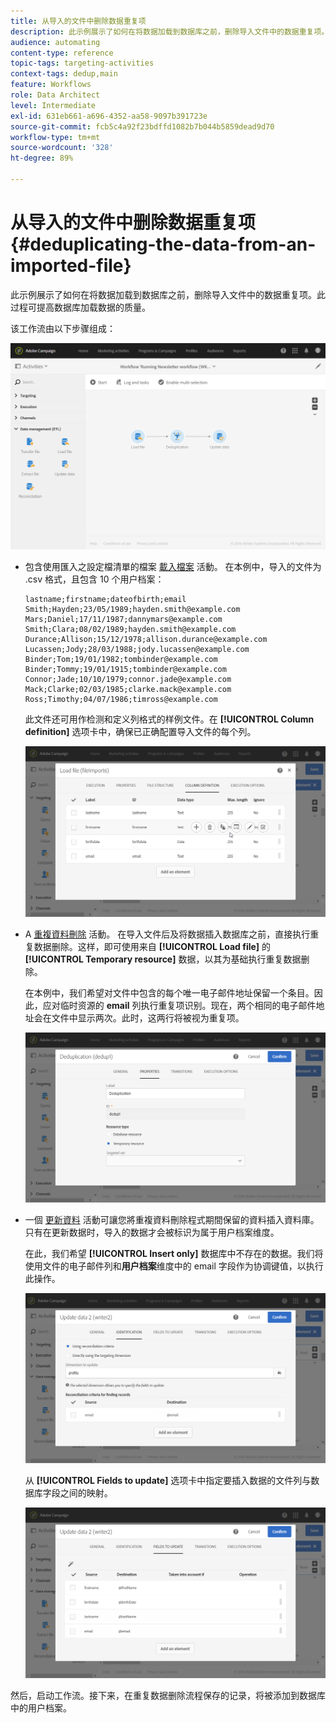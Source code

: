 ```yaml
---
title: 从导入的文件中删除数据重复项
description: 此示例展示了如何在将数据加载到数据库之前，删除导入文件中的数据重复项。
audience: automating
content-type: reference
topic-tags: targeting-activities
context-tags: dedup,main
feature: Workflows
role: Data Architect
level: Intermediate
exl-id: 631eb661-a696-4352-aa58-9097b391723e
source-git-commit: fcb5c4a92f23bdffd1082b7b044b5859dead9d70
workflow-type: tm+mt
source-wordcount: '328'
ht-degree: 89%

---
```


# 从导入的文件中删除数据重复项 {#deduplicating-the-data-from-an-imported-file}

此示例展示了如何在将数据加载到数据库之前，删除导入文件中的数据重复项。此过程可提高数据库加载数据的质量。

该工作流由以下步骤组成：

![](assets/deduplication_example2_workflow.png)

* 包含使用匯入之設定檔清單的檔案 [載入檔案](../../automating/using/load-file.md) 活動。 在本例中，导入的文件为 .csv 格式，且包含 10 个用户档案：

   ```
   lastname;firstname;dateofbirth;email
   Smith;Hayden;23/05/1989;hayden.smith@example.com
   Mars;Daniel;17/11/1987;dannymars@example.com
   Smith;Clara;08/02/1989;hayden.smith@example.com
   Durance;Allison;15/12/1978;allison.durance@example.com
   Lucassen;Jody;28/03/1988;jody.lucassen@example.com
   Binder;Tom;19/01/1982;tombinder@example.com
   Binder;Tommy;19/01/1915;tombinder@example.com
   Connor;Jade;10/10/1979;connor.jade@example.com
   Mack;Clarke;02/03/1985;clarke.mack@example.com
   Ross;Timothy;04/07/1986;timross@example.com
   ```

   此文件还可用作检测和定义列格式的样例文件。在 **[!UICONTROL Column definition]** 选项卡中，确保已正确配置导入文件的每个列。

   ![](assets/deduplication_example2_fileloading.png)

* A [重複資料刪除](../../automating/using/deduplication.md) 活動。 在导入文件后及将数据插入数据库之前，直接执行重复数据删除。这样，即可使用来自 **[!UICONTROL Load file]** 的 **[!UICONTROL Temporary resource]** 数据，以其为基础执行重复数据删除。

   在本例中，我们希望对文件中包含的每个唯一电子邮件地址保留一个条目。因此，应对临时资源的 **email** 列执行重复项识别。现在，两个相同的电子邮件地址会在文件中显示两次。此时，这两行将被视为重复项。

   ![](assets/deduplication_example2_dedup.png)

* 一個 [更新資料](../../automating/using/update-data.md) 活動可讓您將重複資料刪除程式期間保留的資料插入資料庫。 只有在更新数据时，导入的数据才会被标识为属于用户档案维度。

   在此，我们希望 **[!UICONTROL Insert only]** 数据库中不存在的数据。我们将使用文件的电子邮件列和&#x200B;**用户档案**&#x200B;维度中的 email 字段作为协调键值，以执行此操作。

   ![](assets/deduplication_example2_writer1.png)

   从 **[!UICONTROL Fields to update]** 选项卡中指定要插入数据的文件列与数据库字段之间的映射。

   ![](assets/deduplication_example2_writer2.png)

然后，启动工作流。接下来，在重复数据删除流程保存的记录，将被添加到数据库中的用户档案。
